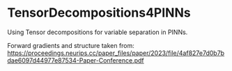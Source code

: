 # TensorDecompositions4PINNs

Using Tensor decompositions for variable separation in PINNs. 


















Forward gradients and structure taken from: https://proceedings.neurips.cc/paper_files/paper/2023/file/4af827e7d0b7bdae6097d44977e87534-Paper-Conference.pdf
